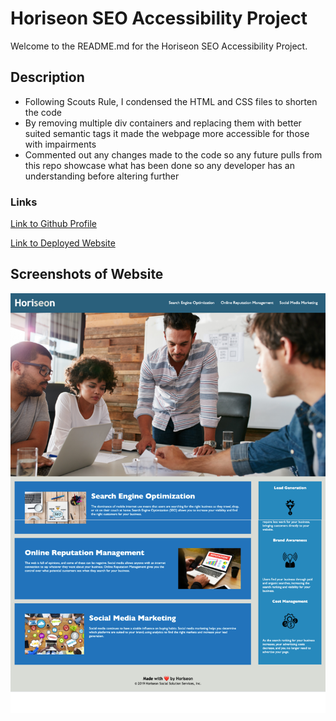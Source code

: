 # Horiseon SEO Accessibility Project
Welcome to the README.md for the Horiseon SEO Accessibility Project.

## Description
- Following Scouts Rule, I condensed the HTML and CSS files to shorten the code
- By removing multiple div containers and replacing them with better suited semantic tags it made the webpage more accessible for those with impairments
- Commented out any changes made to the code so any future pulls from this repo showcase what has been done so any developer has an understanding before altering further



### Links 
[Link to Github Profile](https://github.com/HurleySquared)

[Link to Deployed Website](https://hurleysquared.github.io/lightborder-hw/)


## Screenshots of Website
![Horiseon Webpage](assets/images/horiseon.jpg.png)